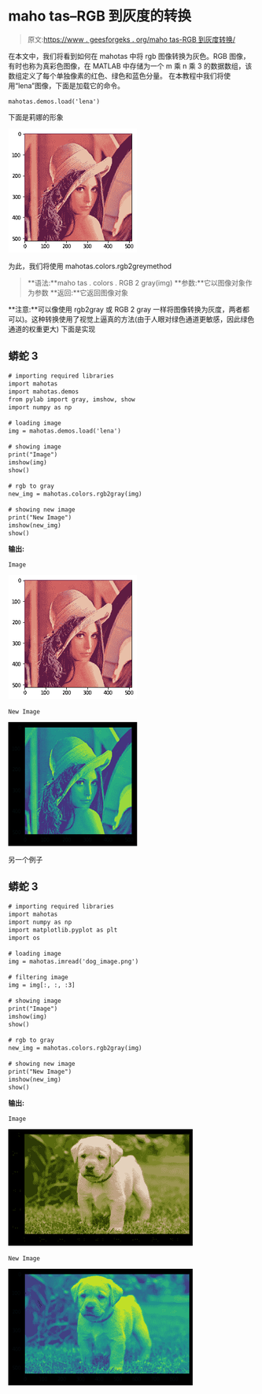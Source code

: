 # maho tas–RGB 到灰度的转换

> 原文:[https://www . geesforgeks . org/maho tas-RGB 到灰度转换/](https://www.geeksforgeeks.org/mahotas-rgb-to-gray-conversion/)

在本文中，我们将看到如何在 mahotas 中将 rgb 图像转换为灰色。RGB 图像，有时也称为真彩色图像，在 MATLAB 中存储为一个 m 乘 n 乘 3 的数据数组，该数组定义了每个单独像素的红色、绿色和蓝色分量。
在本教程中我们将使用“lena”图像，下面是加载它的命令。

```
mahotas.demos.load('lena')
```

下面是莉娜的形象

![](img/f013f576026c96925a69f4df10464384.png)

为此，我们将使用 mahotas.colors.rgb2greymethod

> **语法:**maho tas . colors . RGB 2 gray(img)
> **参数:**它以图像对象作为参数
> **返回:**它返回图像对象

**注意:**可以像使用 rgb2gray 或 RGB 2 gray 一样将图像转换为灰度，两者都可以)。这种转换使用了视觉上逼真的方法(由于人眼对绿色通道更敏感，因此绿色通道的权重更大)
下面是实现

## 蟒蛇 3

```
# importing required libraries
import mahotas
import mahotas.demos
from pylab import gray, imshow, show
import numpy as np

# loading image
img = mahotas.demos.load('lena')

# showing image
print("Image")
imshow(img)
show()

# rgb to gray
new_img = mahotas.colors.rgb2gray(img)

# showing new image
print("New Image")
imshow(new_img)
show()
```

**输出:**

```
Image
```

![](img/f013f576026c96925a69f4df10464384.png)

```
New Image
```

![](img/3b511399ef14aa8aa57a3ca985bd1b43.png)

另一个例子

## 蟒蛇 3

```
# importing required libraries
import mahotas
import numpy as np
import matplotlib.pyplot as plt
import os

# loading image
img = mahotas.imread('dog_image.png')

# filtering image
img = img[:, :, :3]

# showing image
print("Image")
imshow(img)
show()

# rgb to gray
new_img = mahotas.colors.rgb2gray(img)

# showing new image
print("New Image")
imshow(new_img)
show()
```

**输出:**

```
Image
```

![](img/e3c66e3e9870972a0777c387df5090d1.png)

```
New Image
```

![](img/783f54fc46bb0bb8318c4d42f6a3cbf5.png)